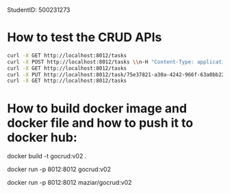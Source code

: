 StudentID: 500231273

# How to test the CRUD APIs

```bash
curl -X GET http://localhost:8012/tasks
curl -X POST http://localhost:8012/tasks \\n-H "Content-Type: application/json" \\n-d '{"title": "Study for exams", "status":"pending"}'
curl -X GET http://localhost:8012/tasks
curl -X PUT http://localhost:8012/task/75e37821-a30a-4242-966f-63a0bb22bf8b -H "Content-Type: application/json" -d '{"title": "Study for exams", "status":"complete"}'
curl -X GET http://localhost:8012/tasks
```

# How to build docker image and docker file and how to push it to docker hub:
docker build -t gocrud:v02 .

docker run -p 8012:8012 gocrud:v02

docker run -p 8012:8012 maziar/gocrud:v02
